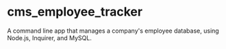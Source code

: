 # cms_employee_tracker
A command line app that manages a company's employee database, using Node.js, Inquirer, and MySQL.

